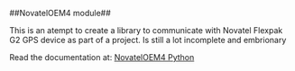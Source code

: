 ##NovatelOEM4 module##

This is an atempt to create a library to communicate with Novatel Flexpak G2 GPS device as part of a project.
Is still a lot incomplete and embrionary

Read the documentation at: [NovatelOEM4 Python](http://novatel-oem4-python.readthedocs.io/en/latest/)
